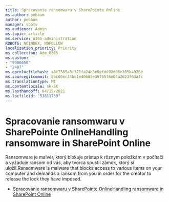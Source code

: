 ```yaml
---
title: Spracovanie ransomwaru v SharePointe Online
ms.author: pebaum
author: pebaum
manager: scotv
ms.audience: Admin
ms.topic: article
ms.service: o365-administration
ROBOTS: NOINDEX, NOFOLLOW
localization_priority: Priority
ms.collection: Adm_O365
ms.custom:
- "9000650"
- "2487"
ms.openlocfilehash: a8f7385a8f371fa24b3e0efdd02dd6c305b4920e
ms.sourcegitcommit: 8bc60ec34bc1e40685e3976576e04a2623f63a7c
ms.translationtype: MT
ms.contentlocale: sk-SK
ms.lasthandoff: 04/15/2021
ms.locfileid: "51811759"
---
```

# <a name="handling-ransomware-in-sharepoint-online"></a><span data-ttu-id="de09d-102">Spracovanie ransomwaru v SharePointe Online</span><span class="sxs-lookup"><span data-stu-id="de09d-102">Handling ransomware in SharePoint Online</span></span>

<span data-ttu-id="de09d-103">Ransomware je malvér, ktorý blokuje prístup k rôznym položkám v počítači a vyžaduje ransom od vás, aby tvorca spustil zámok, ktorý si uložil.</span><span class="sxs-lookup"><span data-stu-id="de09d-103">Ransomware is malware that blocks access to various items on your computer and demands a ransom from you in order for the creator to release the lock they have imposed.</span></span>
- [<span data-ttu-id="de09d-104">Spracovanie ransomwaru v SharePointe Online</span><span class="sxs-lookup"><span data-stu-id="de09d-104">Handling ransomware in SharePoint Online</span></span>](https://docs.microsoft.com/sharepoint/troubleshoot/security/handling-ransomware-in-sharepoint-online)
